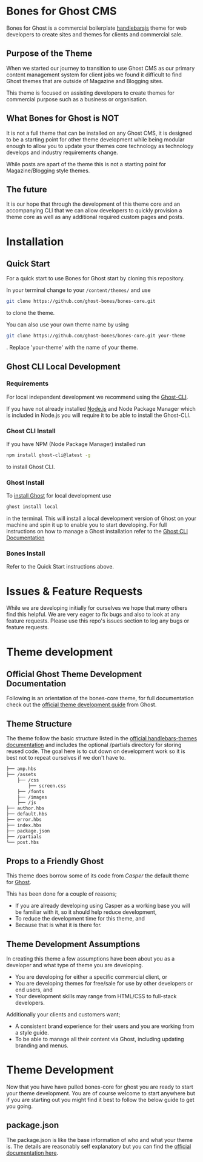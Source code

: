 # Bones for Ghost CMS
Bones for Ghost is a commercial boilerplate [handlebarsjs](https://handlebarsjs.com/) theme for web developers to create sites and themes for clients and commercial sale.

## Purpose of the Theme
When we started our journey to transition to use Ghost CMS as our primary content management system for client jobs we found it difficult to find Ghost themes that are outside of Magazine and Blogging sites.

This theme is focused on assisting developers to create themes for commercial purpose such as a business or organisation.

## What Bones for Ghost is NOT
It is not a full theme that can be installed on any Ghost CMS, it is designed to be a starting point for other theme development while being modular enough to allow you to update your themes core technology as technology develops and industry requirements change.

While posts are apart of the theme this is not a starting point for Magazine/Blogging style themes.

## The future
It is our hope that through the development of this theme core and an accompanying CLI that we can allow developers to quickly provision a theme core as well as any additional required custom pages and posts.

# Installation
## Quick Start
For a quick start to use Bones for Ghost start by cloning this repository.

In your terminal change to your ```/content/themes/``` and use
```bash
git clone https://github.com/ghost-bones/bones-core.git
```
to clone the theme.

You can also use your own theme name by using
```bash
git clone https://github.com/ghost-bones/bones-core.git your-theme
```
. Replace 'your-theme' with the name of your theme.

## Ghost CLI Local Development
### Requirements
For local independent development we recommend using the [Ghost-CLI](https://docs.ghost.org/install/local/).

If you have not already installed [Node.js](https://nodejs.org/en/) and Node Package Manager which is included in Node.js you will require it to be able to install the Ghost-CLI.

### Ghost CLI Install
If you have NPM (Node Package Manager) installed run
```bash
npm install ghost-cli@latest -g
```
to install Ghost CLI.

### Ghost Install
To [install Ghost](https://docs.ghost.org/install/local/) for local development use
```bash
ghost install local
```
in the terminal. This will install a local development version of Ghost on your machine and spin it up to enable you to start developing.
For full instructions on how to manage a Ghost installation refer to the [Ghost CLI Documentation](https://docs.ghost.org/install/local/#starting--stopping)

### Bones Install
Refer to the Quick Start instructions above.

# Issues & Feature Requests
While we are developing initially for ourselves we hope that many others find this helpful. We are very eager to fix bugs and also to look at any feature requests. Please use this repo's issues section to log any bugs or feature requests.

# Theme development
## Official Ghost Theme Development Documentation
Following is an orientation of the bones-core theme, for full documentation check out the [official theme development guide](https://docs.ghost.org/api/handlebars-themes/) from Ghost.

## Theme Structure
The theme follow the basic structure listed in the [official handlebars-themes documentation](https://docs.ghost.org/api/handlebars-themes/structure/) and includes the  optional /partials directory for storing reused code. The goal here is to cut down on development work so it is best not to repeat ourselves if we don't have to.

```bash
├── amp.hbs
├── /assets
    ├── /css
        ├── screen.css
    ├── /fonts
    ├── /images
    ├── /js
├── author.hbs
├── default.hbs
├── error.hbs
├── index.hbs
├── package.json
├── /partials
└── post.hbs


```

## Props to a Friendly Ghost
This theme does borrow some of its code from *Casper* the default theme for [Ghost](http://github.com/tryghost/ghost/).

This has been done for a couple of reasons;
* If you are already developing using Casper as a working base you will be familiar with it, so it should help reduce development,
* To reduce the development time for this theme, and
* Because that is what it is there for.

## Theme Development Assumptions
In creating this theme a few assumptions have been about you as a developer and what type of theme you are developing.

* You are developing for either a specific commercial client, or
* You are developing themes for free/sale for use by other developers or end users, and
* Your development skills may range from HTML/CSS to full-stack developers.

Additionally your clients and customers want;

* A consistent brand experience for their users and you are working from a style guide.
* To be able to manage all their content via Ghost, including updating branding and menus.

# Theme Development
Now that you have have pulled bones-core for ghost you are ready to start your theme development. You are of course welcome to start anywhere but if you are starting out you might find it best to follow the below guide to get you going.

## package.json
The package.json is like the base information of who and what your theme is. The details are reasonably self explanatory but you can find the [official documentation here](https://docs.ghost.org/api/handlebars-themes/packagejson/).
